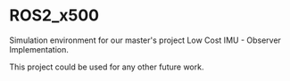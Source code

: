 # ROS2_x500
Simulation environment for our master's project Low Cost IMU - Observer Implementation.

This project could be used for any other future work.
